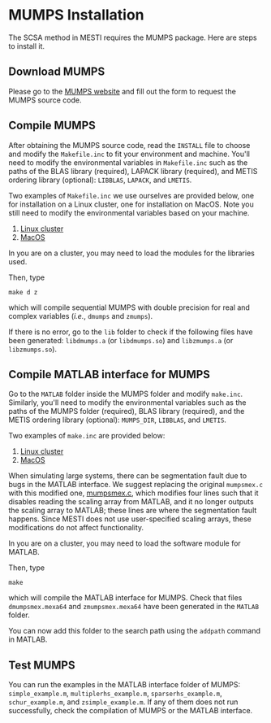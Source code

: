 # MUMPS Installation

The SCSA method in MESTI requires the MUMPS package. Here are steps to install it.

## Download MUMPS
Please go to the [MUMPS website](http://mumps.enseeiht.fr/index.php?page=dwnld) and fill out the form to request the MUMPS source code.

## Compile MUMPS
After obtaining the MUMPS source code, read the <code>INSTALL</code> file to choose and modify the <code>Makefile.inc</code> to fit your environment and machine. You'll need to modify the environmental variables in <code>Makefile.inc</code> such as the paths of the BLAS library (required), LAPACK library (required), and METIS ordering library (optional): <code>LIBBLAS</code>, <code>LAPACK</code>, and <code>LMETIS</code>.

Two examples of <code>Makefile.inc</code> we use ourselves are provided below, one for installation on a Linux cluster, one for installation on MacOS. Note you still need to modify the environmental variables based on your machine.

1. [Linux cluster](./linux/Makefile.inc)
2. [MacOS](./macOS/Makefile.inc)

In you are on a cluster, you may need to load the modules for the libraries used.

Then, type

```
make d z
```

which will compile sequential MUMPS with double precision for real and complex variables (*i.e.*, <code>dmumps</code> and <code>zmumps</code>). 

If there is no error, go to the <code>lib</code> folder to check if the following files have been generated: <code>libdmumps.a</code> (or <code>libdmumps.so</code>) and <code>libzmumps.a</code> (or <code>libzmumps.so</code>).

## Compile MATLAB interface for MUMPS

Go to the <code>MATLAB</code> folder inside the MUMPS folder and modify <code>make.inc</code>.  Similarly, you'll need to modify the environmental variables such as the paths of the MUMPS folder (required), BLAS library (required), and the METIS ordering library (optional): <code>MUMPS_DIR</code>, <code>LIBBLAS</code>, and <code>LMETIS</code>.

Two examples of <code>make.inc</code> are provided below:
1. [Linux cluster](./linux/make.inc)
2. [MacOS](./macOS/make.inc)

When simulating large systems, there can be segmentation fault due to bugs in the MATLAB interface. We suggest replacing the original <code>mumpsmex.c</code> with this modified one, [mumpsmex.c](mumpsmex.c), which modifies four lines such that it disables reading the scaling array from MATLAB, and it no longer outputs the scaling array to MATLAB; these lines are where the segmentation fault happens. Since MESTI does not use user-specified scaling arrays, these modifications do not affect functionality.

In you are on a cluster, you may need to load the software module for MATLAB.

Then, type

```
make
```

which will compile the MATLAB interface for MUMPS. Check that files <code>dmumpsmex.mexa64</code> and <code>zmumpsmex.mexa64</code> have been generated in the <code>MATLAB</code> folder.

You can now add this folder to the search path using the <code>addpath</code> command in MATLAB. 


## Test MUMPS
You can run the examples in the MATLAB interface folder of MUMPS: <code>simple_example.m</code>, <code>multiplerhs_example.m</code>, <code>sparserhs_example.m</code>, <code>schur_example.m</code>, and <code>zsimple_example.m</code>. If any of them does not run successfully, check the compilation of MUMPS or the MATLAB interface.
